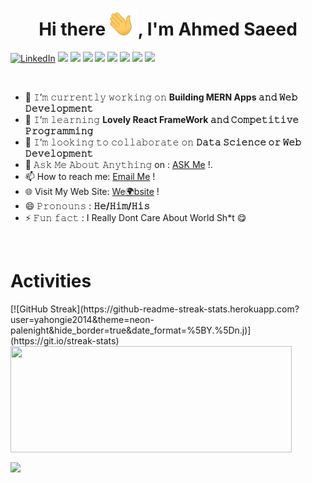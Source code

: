 <h1 align="center">Hi there <img width="45" src="waving_hand.gif" alt="hand" />, I'm Ahmed Saeed </h1>

<p>
<a href="https://www.linkedin.com/in/devahmedsaeed/"><img alt="LinkedIn" src="https://img.shields.io/badge/LinkedIn-Coder79-blue?style=flat-square&logo=linkedin"></a>
<a href="#"><img src="https://img.shields.io/badge/PHP-Full%20Stack%20Developer-_.svg?logo=required-php/twentytwenty"></a>
<a href="#"><img src="https://img.shields.io/badge/JavaScript-Advanced-_.svg?logo=javascript"></a>
<a href="#"><img src="https://img.shields.io/badge/ReactJS-Mid%20Level-_.svg?logo=react"></a>
<a href="#"><img src="https://img.shields.io/badge/ReactNative-Advanced-_.svg?logo=react"></a>
<a href="#"><img src="https://img.shields.io/badge/Python-Mid%20Level-_.svg?logo=python"></a>
<a href="#"><img src="https://img.shields.io/badge/AWS-Advanced%20Level-_.svg?logo=aws"></a>
<a href="#"><img src="https://img.shields.io/badge/Clean%20Code-Evangelist-_.svg"></a>
<a href="#"><img src="https://img.shields.io/badge/%F0%9F%8D%9C-Spaghetti%20%7C%20I%20Hate%20Spaghetti%20Code%20-lightgrey?logo=Spaghetti"></a>
</p>

<br/>

- 🔭 𝙸’𝚖 𝚌𝚞𝚛𝚛𝚎𝚗𝚝𝚕𝚢 𝚠𝚘𝚛𝚔𝚒𝚗𝚐 𝚘𝚗 **Building MERN Apps 𝚊𝚗𝚍 𝚆𝚎𝚋 𝙳𝚎𝚟𝚎𝚕𝚘𝚙𝚖𝚎𝚗𝚝**
- 🌱 𝙸’𝚖 𝚕𝚎𝚊𝚛𝚗𝚒𝚗𝚐 **Lovely React FrameWork 𝚊𝚗𝚍 𝙲𝚘𝚖𝚙𝚎𝚝𝚒𝚝𝚒𝚟𝚎 𝙿𝚛𝚘𝚐𝚛𝚊𝚖𝚖𝚒𝚗𝚐**
- 👯 𝙸’𝚖 𝚕𝚘𝚘𝚔𝚒𝚗𝚐 𝚝𝚘 𝚌𝚘𝚕𝚕𝚊𝚋𝚘𝚛𝚊𝚝𝚎 𝚘𝚗 **𝙳𝚊𝚝𝚊 𝚂𝚌𝚒𝚎𝚗𝚌𝚎 𝚘𝚛 𝚆𝚎𝚋 𝙳𝚎𝚟𝚎𝚕𝚘𝚙𝚖𝚎𝚗𝚝**
- 💬 𝙰𝚜𝚔 𝙼𝚎 𝙰𝚋𝚘𝚞𝚝 𝙰𝚗𝚢𝚝𝚑𝚒𝚗𝚐 on : [ASK Me](https://ask.fm/yahOngie) !.
- 📫 How to reach me:  [Email Me](mailto:a.saeed@null.net) !
- 🌐 Visit My Web Site:  [We🌍bsite](https://coder79.online/) !
- 😄 𝙿𝚛𝚘𝚗𝚘𝚞𝚗𝚜 : **𝙷𝚎/𝙷𝚒𝚖/𝙷𝚒𝚜**
- ⚡ 𝙵𝚞𝚗 𝚏𝚊𝚌𝚝 : I Really Dont Care About World Sh*t 😋

<br/>

# Activities
<p display="flex">
[![GitHub Streak](https://github-readme-streak-stats.herokuapp.com?user=yahongie2014&theme=neon-palenight&hide_border=true&date_format=%5BY.%5Dn.j)](https://git.io/streak-stats)<a href="https://github.com/yahongie2014/yahongie2014/github-readme-stats">
  <img width=450 height=170 align="center" src="https://github-readme-stats.vercel.app/api?username=yahongie2014&theme=midnight-purple&show_icons=true&bg_color=0D1117&hide_border=true" />
</a>
<p>
  <img align="center" src="https://img.shields.io/twitter/url?color=%23892304&label=Follow%20Me&style=social&url=https%3A%2F%2Ftwitter.com%2Fyahongie" />
</p>
</p>
